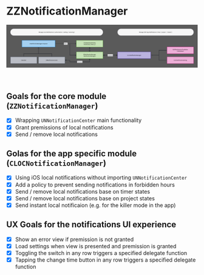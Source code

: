 # ZZNotificationManager

![Diagram - click to zoom](/DOCS/Diagram.png)

<br>

## Goals for the core module (`ZZNotificationManager`)
- [x] Wrapping `UNNotificationCenter` main functionality 
- [x] Grant premissions of local notifications
- [x] Send / remove local notifications

## Golas for the app specific module (`CLOCNotificationManager`)
- [x] Using iOS local notifications without importing `UNNotificationCenter`
- [x] Add a policy to prevent sending notifications in forbidden hours
- [x] Send / remove local notifications base on timer states
- [x] Send / remove local notifications base on project states
- [x] Send instant local notificaion (e.g. for the killer mode in the app)

## UX Goals for the notifications UI experience 
- [x] Show an error view if premission is not granted
- [x] Load settings when view is presented and premission is granted
- [X] Toggling the switch in any row triggers a specified delegate function
- [X] Tapping the change time button in any row triggers a specified delegate function
